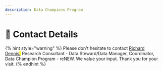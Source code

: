 ```yaml
---
description: Data Champions Program
---
```


# 🔴 Contact Details

{% hint style="warning" %}
Please don't hesitate to contact [Richard Dennis](mailto:richard.dennis@sund.ku.dk)<mark style="color:blue;">**,**</mark> Research Consultant - Data Steward/Data Manager, Coordinator, Data Champion Program - reNEW. We value your input. Thank you for your visit.&#x20;
{% endhint %}
